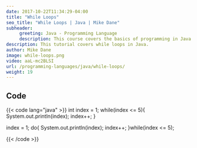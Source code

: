 ```yaml
---
date: 2017-10-22T11:34:29-04:00
title: "While Loops"
seo_title: "While Loops | Java | Mike Dane"
subheader:
     greeting: Java - Programming Language
     description: This course covers the basics of programming in Java. Work your way through the videos and we'll teach you everything you need to know to start your programming journey!
description: This tutorial covers while loops in Java.
author: Mike Dane
image: while-loops.png
video: aaL-mc2BLSI
url: /programming-languages/java/while-loops/
weight: 19
---
```


## Code

{{< code lang="java" >}}
int index = 1;
while(index <= 5){
     System.out.println(index);
     index++;
}

index = 1;
do{
     System.out.println(index);
     index++;
}while(index <= 5);

{{< /code >}}